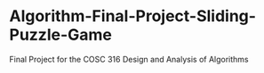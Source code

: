 # Algorithm-Final-Project-Sliding-Puzzle-Game
Final Project for the COSC 316 Design and Analysis of Algorithms 
